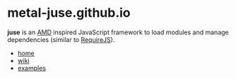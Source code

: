 # metal-juse.github.io

**juse** is an [AMD][] inspired JavaScript framework to load modules and manage dependencies (similar to [RequireJS][]).

* [home](https://github.com/metal-juse/metal-juse.github.io)
* [wiki](wiki)
* [examples](https://metal-juse.github.io/examples/)

[AMD]:			https://github.com/amdjs/amdjs-api/wiki/AMD (Asynchronous Module Definition)
[RequireJS]:	https://requirejs.org/
